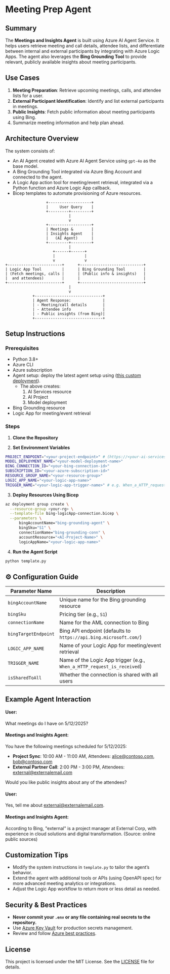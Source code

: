 # Meeting Prep Agent

## Summary
The **Meetings and Insights Agent** is built using Azure AI Agent Service. It helps users retrieve meeting and call details, attendee lists, and differentiate between internal and external participants by integrating with Azure Logic Apps. The agent also leverages the **Bing Grounding Tool** to provide relevant, publicly available insights about meeting participants.

## Use Cases
1. **Meeting Preparation**: Retrieve upcoming meetings, calls, and attendee lists for a user.
2. **External Participant Identification**: Identify and list external participants in meetings.
3. **Public Insights**: Fetch public information about meeting participants using Bing.
4. Summarize meeting information and help plan ahead.

## Architecture Overview
The system consists of:
- An AI Agent created with Azure AI Agent Service using `gpt-4o` as the base model.
- A Bing Grounding Tool integrated via Azure Bing Account and connected to the agent.
- A Logic App action tool for meeting/event retrieval, integrated via a Python function and Azure Logic App callback.
- Bicep templates to automate provisioning of Azure resources.

```text
                  +-------------------+
                  |     User Query    |
                  +---------+---------+
                            |
                            v
                  +-------------------+
                  | Meetings &        |
                  | Insights Agent    |
                  |   (AI Agent)      |
                  +---------+---------+
                            |
                     +------+------+
                     |             |
                     v             v
+------------------------+      +----------------------------+
| Logic App Tool         |      | Bing Grounding Tool        |
| (Fetch meetings, calls |      | (Public info & insights)   |
|  and attendees)        |      |                            |
+------------------------+      +----------------------------+
                            |
                            v
            +------------------------------+
            | Agent Response:              |
            | - Meeting/call details       |
            | - Attendee info              |
            | - Public insights (from Bing)|
            +------------------------------+
```

## Setup Instructions

### Prerequisites
- Python 3.8+
- Azure CLI
- Azure subscription
- Agent setup: deploy the latest agent setup using ([this custom deployment](https://github.com/azure-ai-foundry/foundry-samples/tree/main/use-cases/agents/setup/basic-setup)).
  - The above creates:
    1. AI Services resource
    2. AI Project
    3. Model deployment 
- Bing Grounding resource
- Logic App for meeting/event retrieval

### Steps

1. **Clone the Repository**

2. **Set Environment Variables**
```bash
PROJECT_ENDPOINT="<your-project-endpoint>" # (https://<your-ai-services-account-name>.services.ai.azure.com/api/projects/<your-project-name>)
MODEL_DEPLOYMENT_NAME="<your-model-deployment-name>"
BING_CONNECTION_ID="<your-bing-connection-id>"
SUBSCRIPTION_ID="<your-azure-subscription-id>"
RESOURCE_GROUP_NAME="<your-resource-group>"
LOGIC_APP_NAME="<your-logic-app-name>"
TRIGGER_NAME="<your-logic-app-trigger-name>" # e.g. When_a_HTTP_request_is_received
```

3. **Deploy Resources Using Bicep**
```bash
az deployment group create \
  --resource-group <your-rg> \
  --template-file bing-logicApp-connection.bicep \
  --parameters \
      bingAccountName="bing-grounding-agent" \
      bingSku="S1" \
      connectionName="bing-grounding-conn" \
      accountResource="<AI-Project-Name>" \
      logicAppName="<your-logic-app-name>"
```

4. **Run the Agent Script**
```bash
python template.py
```

## ⚙️ Configuration Guide

| Parameter Name         | Description                                                        |
|------------------------|--------------------------------------------------------------------|
| `bingAccountName`      | Unique name for the Bing grounding resource                        |
| `bingSku`              | Pricing tier (e.g., `S1`)                                          |
| `connectionName`       | Name for the AML connection to Bing                                |
| `bingTargetEndpoint`   | Bing API endpoint (defaults to `https://api.bing.microsoft.com/`)  |
| `LOGIC_APP_NAME`       | Name of your Logic App for meeting/event retrieval                 |
| `TRIGGER_NAME`         | Name of the Logic App trigger (e.g., `When_a_HTTP_request_is_received`) |
| `isSharedToAll`        | Whether the connection is shared with all users                    |

## Example Agent Interaction

#### User:
What meetings do I have on 5/12/2025?

#### Meetings and Insights Agent:
You have the following meetings scheduled for 5/12/2025:
- **Project Sync**: 10:00 AM - 11:00 AM, Attendees: alice@contoso.com, bob@contoso.com
- **External Partner Call**: 2:00 PM - 3:00 PM, Attendees: external@externalemail.com

Would you like public insights about any of the attendees?

#### User:
Yes, tell me about external@externalemail.com.

#### Meetings and Insights Agent:
According to Bing, "external" is a project manager at External Corp, with experience in cloud solutions and digital transformation. (Source: online public sources)

## Customization Tips
- Modify the system instructions in `template.py` to tailor the agent’s behavior.
- Extend the agent with additional tools or APIs (using OpenAPI spec) for more advanced meeting analytics or integrations.
- Adjust the Logic App workflow to return more or less detail as needed.

## Security & Best Practices
- **Never commit your `.env` or any file containing real secrets to the repository.**
- Use [Azure Key Vault](https://learn.microsoft.com/en-us/azure/key-vault/general/basic-concepts) for production secrets management.
- Review and follow [Azure best practices](https://learn.microsoft.com/en-us/azure/architecture/best-practices/).

## License
This project is licensed under the MIT License. See the [LICENSE](./LICENSE) file for details.
```
